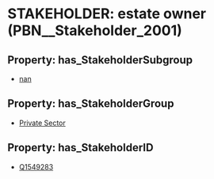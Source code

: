 # STAKEHOLDER: __estate owner__ (PBN__Stakeholder_2001)

## Property: has_StakeholderSubgroup

* [nan](PBN__StakeholderSubgroup_7)

## Property: has_StakeholderGroup

* [Private Sector](PBN__StakeholderGroup_5)

## Property: has_StakeholderID

* [Q1549283](Q1549283)

